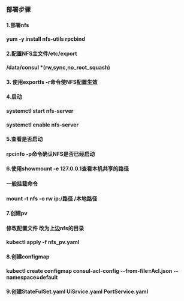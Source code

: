 ### 部署步骤
#### 1.部署nfs
#### yum -y install nfs-utils rpcbind
#### 2.配置NFS主文件/etc/export
#### /data/consul *(rw,sync,no_root_squash)
#### 3. 使用exportfs -r命令使NFS配置生效
#### 4.启动
#### systemctl start nfs-server 
#### systemctl enable nfs-server
#### 5.查看是否启动
#### rpcinfo -p命令确认NFS是否已经启动
#### 6.使用showmount -e 127.0.0.1查看本机共享的路径
#### 一般挂载命令
#### mount -t nfs -o rw ip:/路径  /本地路径
#### 7.创建pv
#### 修改配置文件 改为上边nfs的目录
#### kubectl apply -f nfs_pv.yaml
#### 8.创建configmap
#### kubectl  create configmap consul-acl-config --from-file=Acl.json  --namespace=default
#### 9.创建StateFulSet.yaml  UiSrvice.yaml  PortService.yaml 

